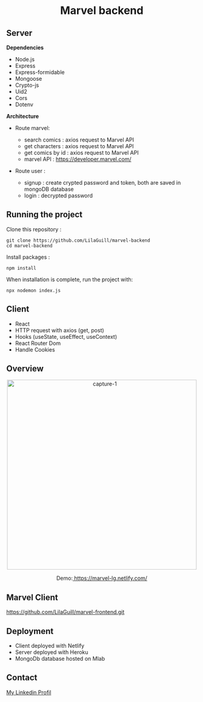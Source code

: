 <h1 align="center">Marvel backend</h1>

## Server

**Dependencies**

- Node.js
- Express
- Express-formidable
- Mongoose
- Crypto-js
- Uid2
- Cors
- Dotenv

**Architecture**

- Route marvel:

  - search comics : axios request to Marvel API
  - get characters : axios request to Marvel API
  - get comics by id : axios request to Marvel API
  - marvel API : https://developer.marvel.com/

- Route user :
  - signup : create crypted password and token, both are saved in mongoDB database
  - login : decrypted password

## Running the project

Clone this repository :

```
git clone https://github.com/LilaGuill/marvel-backend
cd marvel-backend
```

Install packages :

```
npm install
```

When installation is complete, run the project with:

```
npx nodemon index.js
```

## Client

- React
- HTTP request with axios (get, post)
- Hooks (useState, useEffect, useContext)
- React Router Dom
- Handle Cookies

## Overview

  <p align="center">
    <img width="500" src="https://github.com/LilaGuill/marvel-frontend/blob/master/public/screen.png"alt="capture-1">
  </p>

<p align="center">
  Demo:<a href="https://marvel-lg.netlify.com//" target="_blank"> https://marvel-lg.netlify.com/</a>
</p>

## Marvel Client

<a href="https://github.com/LilaGuill/marvel-frontend.git">https://github.com/LilaGuill/marvel-frontend.git</a>

## Deployment

- Client deployed with Netlify
- Server deployed with Heroku
- MongoDb database hosted on Mlab

## Contact

<a href="https://www.linkedin.com/in/lila-guillermic-66542476/" target="_blank">My Linkedin Profil</a>
